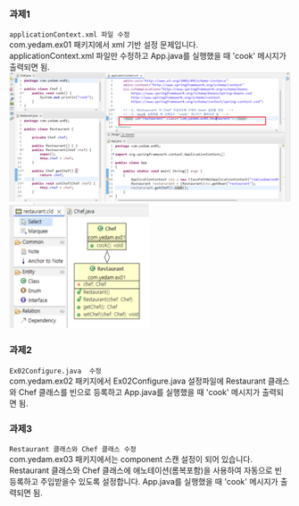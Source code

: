 ### 과제1 
`applicationContext.xml 파일 수정  `  
com.yedam.ex01 패키지에서 xml 기반 설정 문제입니다.   
applicationContext.xml 파일만 수정하고 App.java를 실행했을 때  'cook' 메시지가 출력되면 됨. 
<img src="./images/02.png">
<img src="./images/01.png" width="250px">


### 과제2
`Ex02Configure.java  수정`   
com.yedam.ex02 패키지에서 Ex02Configure.java 설정파일에 Restaurant 클래스와 Chef 클래스를 빈으로 등록하고 App.java를 실행했을 때  'cook' 메시지가 출력되면 됨. 

### 과제3
`Restaurant 클래스와 Chef 클래스 수정`    
com.yedam.ex03 패키지에서는 component 스캔 설정이 되어 있습니다. Restaurant 클래스와 Chef 클래스에 애노테이션(롬복포함)을 사용하여 자동으로 빈 등록하고 주입받을수 있도록 설정합니다. 
App.java를 실행했을 때  'cook' 메시지가 출력되면 됨. 
